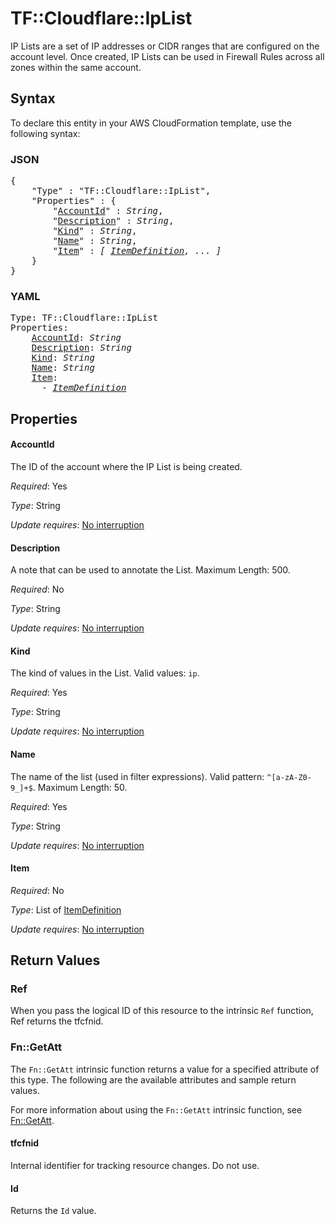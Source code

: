 # TF::Cloudflare::IpList

IP Lists are a set of IP addresses or CIDR ranges that are configured on the account level. Once created, IP Lists can be 
used in Firewall Rules across all zones within the same account.

## Syntax

To declare this entity in your AWS CloudFormation template, use the following syntax:

### JSON

<pre>
{
    "Type" : "TF::Cloudflare::IpList",
    "Properties" : {
        "<a href="#accountid" title="AccountId">AccountId</a>" : <i>String</i>,
        "<a href="#description" title="Description">Description</a>" : <i>String</i>,
        "<a href="#kind" title="Kind">Kind</a>" : <i>String</i>,
        "<a href="#name" title="Name">Name</a>" : <i>String</i>,
        "<a href="#item" title="Item">Item</a>" : <i>[ <a href="itemdefinition.md">ItemDefinition</a>, ... ]</i>
    }
}
</pre>

### YAML

<pre>
Type: TF::Cloudflare::IpList
Properties:
    <a href="#accountid" title="AccountId">AccountId</a>: <i>String</i>
    <a href="#description" title="Description">Description</a>: <i>String</i>
    <a href="#kind" title="Kind">Kind</a>: <i>String</i>
    <a href="#name" title="Name">Name</a>: <i>String</i>
    <a href="#item" title="Item">Item</a>: <i>
      - <a href="itemdefinition.md">ItemDefinition</a></i>
</pre>

## Properties

#### AccountId

The ID of the account where the IP List is being created.

_Required_: Yes

_Type_: String

_Update requires_: [No interruption](https://docs.aws.amazon.com/AWSCloudFormation/latest/UserGuide/using-cfn-updating-stacks-update-behaviors.html#update-no-interrupt)

#### Description

A note that can be used to annotate the List. Maximum Length: 500.

_Required_: No

_Type_: String

_Update requires_: [No interruption](https://docs.aws.amazon.com/AWSCloudFormation/latest/UserGuide/using-cfn-updating-stacks-update-behaviors.html#update-no-interrupt)

#### Kind

The kind of values in the List. Valid values: `ip`.

_Required_: Yes

_Type_: String

_Update requires_: [No interruption](https://docs.aws.amazon.com/AWSCloudFormation/latest/UserGuide/using-cfn-updating-stacks-update-behaviors.html#update-no-interrupt)

#### Name

The name of the list (used in filter expressions). Valid pattern: `^[a-zA-Z0-9_]+$`. Maximum Length: 50.

_Required_: Yes

_Type_: String

_Update requires_: [No interruption](https://docs.aws.amazon.com/AWSCloudFormation/latest/UserGuide/using-cfn-updating-stacks-update-behaviors.html#update-no-interrupt)

#### Item

_Required_: No

_Type_: List of <a href="itemdefinition.md">ItemDefinition</a>

_Update requires_: [No interruption](https://docs.aws.amazon.com/AWSCloudFormation/latest/UserGuide/using-cfn-updating-stacks-update-behaviors.html#update-no-interrupt)

## Return Values

### Ref

When you pass the logical ID of this resource to the intrinsic `Ref` function, Ref returns the tfcfnid.

### Fn::GetAtt

The `Fn::GetAtt` intrinsic function returns a value for a specified attribute of this type. The following are the available attributes and sample return values.

For more information about using the `Fn::GetAtt` intrinsic function, see [Fn::GetAtt](https://docs.aws.amazon.com/AWSCloudFormation/latest/UserGuide/intrinsic-function-reference-getatt.html).

#### tfcfnid

Internal identifier for tracking resource changes. Do not use.

#### Id

Returns the <code>Id</code> value.

